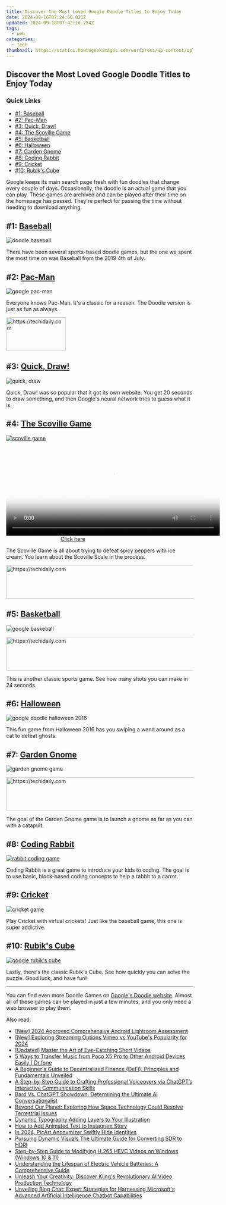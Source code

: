 ```yaml
---
title: Discover the Most Loved Google Doodle Titles to Enjoy Today
date: 2024-09-16T07:24:50.821Z
updated: 2024-09-18T07:42:16.254Z
tags:
  - web
categories:
  - tech
thumbnail: https://static1.howtogeekimages.com/wordpress/wp-content/uploads/2024/05/some-of-the-google-doodle-games.jpg
---
```


## Discover the Most Loved Google Doodle Titles to Enjoy Today

### Quick Links

* [#1: Baseball](https://fox-cloud.techidaily.com/updated-2024-approved-discover-best-alternatives-to-gopro-15-camera-choices/)
* [#2: Pac-Man](https://youtube-videos.techidaily.com/comparative-study-youtube-app-on-smartphone-platforms-for-2024/)
* [#3: Quick, Draw!](https://instagram-video-recordings.techidaily.com/new-dive-into-instagram-filters-2023s-latest-trends-for-2024/)
* [#4: The Scoville Game](https://facebook-videos.techidaily.com/navigating-fb-lives-dual-screen-dynamics-essential-insights-for-2024/)
* [#5: Basketball](https://screen-video-capture.techidaily.com/in-2024-top-audio-capturers-in-academic-settings/)
* [#6: Halloween](https://ai-video-apps.techidaily.com/new-2024-approved-the-ultimate-list-10-best-video-players-for-slow-motion/)
* [#7: Garden Gnome](https://pokemon-go-android.techidaily.com/in-2024-preparation-to-beat-giovani-in-pokemon-go-for-honor-90-drfone-by-drfone-virtual-android/)
* [#8: Coding Rabbit](https://buynow-marvelous.techidaily.com/charge-your-fitness-journey-with-fitbit-charge-n-review-and-competitive-assessment/)
* [#9: Cricket](https://snapchat-videos.techidaily.com/tips-for-using-snap-camera-for-remote-team-collaboration-for-2024/)
* [#10: Rubik's Cube](https://extra-approaches.techidaily.com/next-gen-methods-for-breathtaking-android-time-lapses-for-2024/)

 Google keeps its main search page fresh with fun doodles that change every couple of days. Occasionally, the doodle is an actual game that you can play. These games are archived and can be played after their time on the homepage has passed. They're perfect for passing the time without needing to download anything.

##  #1: [Baseball](http://www.google.com/doodles/fourth-of-july-2019) 

![doodle baseball](https://static1.howtogeekimages.com/wordpress/wp-content/uploads/2021/04/2021-04-29_16-52-45.png) 

 There have been several sports-based doodle games, but the one we spent the most time on was Baseball from the 2019 4th of July.

##  #2: [Pac-Man](http://www.google.com/doodles/fourth-of-july-2019) 

![google pac-man](https://static1.howtogeekimages.com/wordpress/wp-content/uploads/2021/04/2021-04-29_17-02-09.png) 

 Everyone knows Pac-Man. It's a classic for a reason. The Doodle version is just as fun as always.

<!-- affiliate ads begin -->
<a href="https://aligracehair.sjv.io/c/5597632/2135396/19272" target="_top" id="2135396">
  <img src="//a.impactradius-go.com/display-ad/19272-2135396" border="0" alt="https://techidaily.com" width="160" height="90"/>
</a>
<img height="0" width="0" src="https://aligracehair.sjv.io/i/5597632/2135396/19272" style="position:absolute;visibility:hidden;" border="0" />
<!-- affiliate ads end -->

##  #3: [Quick, Draw!](http://quickdraw.withgoogle.com/) 

![quick, draw](https://static1.howtogeekimages.com/wordpress/wp-content/uploads/2021/04/2021-04-29_17-03-58.png) 

 Quick, Draw! was so popular that it got its own website. You get 20 seconds to draw something, and then Google's neural network tries to guess what it is.

##  #4: [The Scoville Game](https://quickdraw.withgoogle.com/) 

[](https://quickdraw.withgoogle.com/)

[![scoville game](https://static1.howtogeekimages.com/wordpress/wp-content/uploads/2021/04/2021-04-29_17-07-51.png)](https://quickdraw.withgoogle.com/)

<!-- affiliate ads begin -->
<span id="1983549">
					<video width="576" height="240" style="cursor:pointer"
           poster="//a.impactradius-go.com/display-clicktoplayimage/1983549.png"
           onclick="if(!this.playClicked){this.play();this.setAttribute('controls',true);this.playClicked=true;}">
	   <source src="//a.impactradius-go.com/display-ad/22993-1983549">
	   <img src="//a.impactradius-go.com/display-clicktoplayimage/1983549.png" style="border: none; height: 100%; width: 100%; object-fit: contain">
	</video>
	<div style="width:360px;text-align:center"><a href="javascript:window.open(decodeURIComponent('https%3A%2F%2Fhomestyler.sjv.io%2Fc%2F5597632%2F1983549%2F22993'), '_blank');void(0);">Click here</a></div>
</span>
<img height="0" width="0" src="https://imp.pxf.io/i/5597632/1983549/22993" style="position:absolute;visibility:hidden;" border="0" />
<!-- affiliate ads end -->

[](https://quickdraw.withgoogle.com/) 

 The Scoville Game is all about trying to defeat spicy peppers with ice cream. You learn about the Scoville Scale in the process.

<!-- affiliate ads begin -->
<a href="https://aligracehair.sjv.io/c/5597632/1948954/19272" target="_top" id="1948954">
  <img src="//a.impactradius-go.com/display-ad/19272-1948954" border="0" alt="https://techidaily.com" width="728" height="90"/>
</a>
<img height="0" width="0" src="https://aligracehair.sjv.io/i/5597632/1948954/19272" style="position:absolute;visibility:hidden;" border="0" />
<!-- affiliate ads end -->

##  #5: [Basketball](https://www.google.com/doodles/wilbur-scovilles-151st-birthday) 

![google baskeball](https://static1.howtogeekimages.com/wordpress/wp-content/uploads/2021/04/2021-04-29_17-13-44.png) 

<!-- affiliate ads begin -->
<a href="https://appsumo.8odi.net/c/5597632/2100526/7443" target="_top" id="2100526">
  <img src="//a.impactradius-go.com/display-ad/7443-2100526" border="0" alt="https://techidaily.com" width="728" height="90"/>
</a>
<img height="0" width="0" src="https://appsumo.8odi.net/i/5597632/2100526/7443" style="position:absolute;visibility:hidden;" border="0" />
<!-- affiliate ads end -->

 This is another classic sports game. See how many shots you can make in 24 seconds.

##  #6: [Halloween](https://www.google.com/doodles/basketball-2012) 

![google doodle halloween 2016](https://static1.howtogeekimages.com/wordpress/wp-content/uploads/2021/04/2021-04-29_17-15-18.png) 

 This fun game from Halloween 2016 has you swiping a wand around as a cat to defeat ghosts.

##  #7: [Garden Gnome](https://www.google.com/doodles/halloween-2016) 

![garden gnome game](https://static1.howtogeekimages.com/wordpress/wp-content/uploads/2021/04/2021-04-29_17-16-25.png) 

<!-- affiliate ads begin -->
<a href="https://appsumo.8odi.net/c/5597632/2100542/7443" target="_top" id="2100542">
  <img src="//a.impactradius-go.com/display-ad/7443-2100542" border="0" alt="https://techidaily.com" width="728" height="90"/>
</a>
<img height="0" width="0" src="https://appsumo.8odi.net/i/5597632/2100542/7443" style="position:absolute;visibility:hidden;" border="0" />
<!-- affiliate ads end -->

 The goal of the Garden Gnome game is to launch a gnome as far as you can with a catapult.

##  #8: [Coding Rabbit](https://www.google.com/doodles/celebrating-garden-gnomes) 

[](https://www.google.com/doodles/celebrating-garden-gnomes)

[![rabbit coding game](https://static1.howtogeekimages.com/wordpress/wp-content/uploads/2021/04/2021-04-29_17-18-14.png)](https://www.google.com/doodles/celebrating-garden-gnomes)

[](https://www.google.com/doodles/celebrating-garden-gnomes) 

 Coding Rabbit is a great game to introduce your kids to coding. The goal is to use basic, block-based coding concepts to help a rabbit to a carrot.

##  #9: [Cricket](https://www.google.com/doodles/celebrating-50-years-of-kids-coding) 

![cricket game](https://static1.howtogeekimages.com/wordpress/wp-content/uploads/2021/04/2021-04-29_17-19-47.png) 

 Play Cricket with virtual crickets! Just like the baseball game, this one is super addictive.

##  #10: [Rubik's Cube](https://www.google.com/doodles/icc-champions-trophy-2017-begins) 

[](https://www.google.com/doodles/icc-champions-trophy-2017-begins)

[![google rubik's cube](https://static1.howtogeekimages.com/wordpress/wp-content/uploads/2021/04/2021-04-29_17-21-22.png)](https://www.google.com/doodles/icc-champions-trophy-2017-begins)

[](https://www.google.com/doodles/icc-champions-trophy-2017-begins) 

 Lastly, there's the classic Rubik's Cube. See how quickly you can solve the puzzle. Good luck, and have fun!

---

 You can find even more Doodle Games on [Google's Doodle website](https://www.google.com/doodles). Almost all of these games can be played in just a few minutes, and you only need a web browser to play them.

<ins class="adsbygoogle"
     style="display:block"
     data-ad-format="autorelaxed"
     data-ad-client="ca-pub-7571918770474297"
     data-ad-slot="1223367746"></ins>

<ins class="adsbygoogle"
     style="display:block"
     data-ad-client="ca-pub-7571918770474297"
     data-ad-slot="8358498916"
     data-ad-format="auto"
     data-full-width-responsive="true"></ins>

<span class="atpl-alsoreadstyle">Also read:</span>
<div><ul>
<li><a href="https://fox-links.techidaily.com/new-2024-approved-comprehensive-android-lightroom-assessment/"><u>[New] 2024 Approved Comprehensive Android Lightroom Assessment</u></a></li>
<li><a href="https://facebook-video-footage.techidaily.com/new-exploring-streaming-options-vimeo-vs-youtubes-popularity-for-2024/"><u>[New] Exploring Streaming Options Vimeo vs YouTube's Popularity for 2024</u></a></li>
<li><a href="https://facebook-record-videos.techidaily.com/updated-master-the-art-of-eye-catching-short-videos/"><u>[Updated] Master the Art of Eye-Catching Short Videos</u></a></li>
<li><a href="https://blog-min.techidaily.com/5-ways-to-transfer-music-from-poco-x5-pro-to-other-android-devices-easily-drfone-by-drfone-transfer-from-android-transfer-from-android/"><u>5 Ways to Transfer Music from Poco X5 Pro to Other Android Devices Easily | Dr.fone</u></a></li>
<li><a href="https://some-skills.techidaily.com/a-beginners-guide-to-decentralized-finance-defi-principles-and-fundamentals-unveiled/"><u>A Beginner's Guide to Decentralized Finance (DeFi): Principles and Fundamentals Unveiled</u></a></li>
<li><a href="https://some-skills.techidaily.com/a-step-by-step-guide-to-crafting-professional-voiceovers-via-chatgpts-interactive-communication-skills/"><u>A Step-by-Step Guide to Crafting Professional Voiceovers via ChatGPT’s Interactive Communication Skills</u></a></li>
<li><a href="https://some-skills.techidaily.com/bard-vs-chatgpt-showdown-determining-the-ultimate-ai-conversationalist/"><u>Bard Vs. ChatGPT Showdown: Determining the Ultimate AI Conversationalist</u></a></li>
<li><a href="https://some-skills.techidaily.com/beyond-our-planet-exploring-how-space-technology-could-resolve-terrestrial-issues/"><u>Beyond Our Planet: Exploring How Space Technology Could Resolve Terrestrial Issues</u></a></li>
<li><a href="https://vp-tips.techidaily.com/dynamic-typography-adding-layers-to-your-illustration/"><u>Dynamic Typography Adding Layers to Your Illustration</u></a></li>
<li><a href="https://extra-information.techidaily.com/how-to-add-animated-text-to-instagram-story/"><u>How to Add Animated Text to Instagram Story</u></a></li>
<li><a href="https://extra-skills.techidaily.com/in-2024-picart-anonymizer-swiftly-hide-identities/"><u>In 2024, PicArt Anonymizer Swiftly Hide Identities</u></a></li>
<li><a href="https://extra-hints.techidaily.com/pursuing-dynamic-visuals-the-ultimate-guide-for-converting-sdr-to-hdri/"><u>Pursuing Dynamic Visuals The Ultimate Guide for Converting SDR to HDRI</u></a></li>
<li><a href="https://win-able.techidaily.com/step-by-step-guide-to-modifying-h265-hevc-videos-on-windows-windows-10-and-11/"><u>Step-by-Step Guide to Modifying H.265 HEVC Videos on Windows (Windows 10 & 11)</u></a></li>
<li><a href="https://some-skills.techidaily.com/understanding-the-lifespan-of-electric-vehicle-batteries-a-comprehensive-guide/"><u>Understanding the Lifespan of Electric Vehicle Batteries: A Comprehensive Guide</u></a></li>
<li><a href="https://some-skills.techidaily.com/unleash-your-creativity-discover-klings-revolutionary-ai-video-production-technology/"><u>Unleash Your Creativity: Discover Kling's Revolutionary AI Video Production Technology</u></a></li>
<li><a href="https://some-skills.techidaily.com/unveiling-bing-chat-expert-strategies-for-harnessing-microsofts-advanced-artificial-intelligence-chatbot-capabilities/"><u>Unveiling Bing Chat: Expert Strategies for Harnessing Microsoft's Advanced Artificial Intelligence Chatbot Capabilities</u></a></li>
</ul></div>

